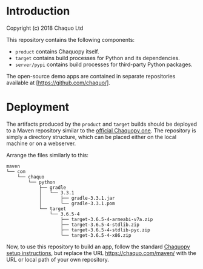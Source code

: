 # Introduction

Copyright (c) 2018 Chaquo Ltd

This repository contains the following components:

* `product` contains Chaquopy itself.
* `target` contains build processes for Python and its dependencies.
* `server/pypi` contains build processes for third-party Python packages.

The open-source demo apps are contained in separate repositories available at [https://github.com/chaquo/].


# Deployment

The artifacts produced by the `product` and `target` builds should be deployed to a Maven
repository similar to the [official Chaquopy one](https://chaquo.com/maven/). The repository is
simply a directory structure, which can be placed either on the local machine or on a
webserver.

Arrange the files similarly to this:

    maven
    └── com
        └── chaquo
            └── python
                ├── gradle
                │   └── 3.3.1
                │       ├── gradle-3.3.1.jar
                │       └── gradle-3.3.1.pom
                └── target
                    └── 3.6.5-4
                        ├── target-3.6.5-4-armeabi-v7a.zip
                        ├── target-3.6.5-4-stdlib.zip
                        ├── target-3.6.5-4-stdlib-pyc.zip
                        └── target-3.6.5-4-x86.zip

Now, to use this repository to build an app, follow the standard [Chaquopy setup
instructions](https://chaquo.com/chaquopy/doc/current/android.html#basic-setup), but replace
the URL https://chaquo.com/maven/ with the URL or local path of your own repository.
